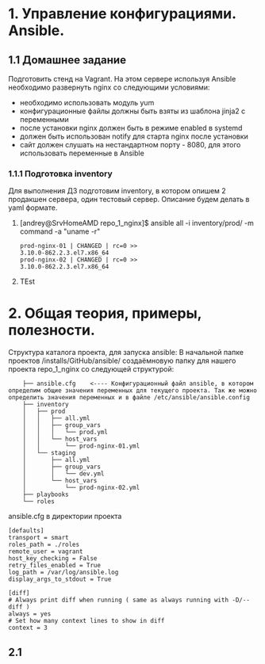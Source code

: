 
#         1. Управление конфигурациями. Ansible.
##      1.1 Домашнее задание
Подготовить стенд на Vagrant. На этом сервере используя Ansible необходимо развернуть nginx со следующими
условиями:
 - необходимо использовать модуль yum
 - конфигурационные файлы должны быть взяты из шаблона jinja2 с переменными
 - после установки nginx должен быть в режиме enabled в systemd
 - должен быть использован notify для старта nginx после установки
 - сайт должен слушать на нестандартном порту - 8080, для этого использовать переменные в Ansible



###      1.1.1 Подготовка inventory
Для выполнения ДЗ подготовим inventory, в котором опишем 2 продакшен сервера, один тестовый сервер. Описание будем делать в yaml формате.

 1. [andrey@SrvHomeAMD repo_1_nginx]$ ansible all -i inventory/prod/ -m command -a "uname -r"

        prod-nginx-01 | CHANGED | rc=0 >>
        3.10.0-862.2.3.el7.x86_64
        prod-nginx-02 | CHANGED | rc=0 >>
        3.10.0-862.2.3.el7.x86_64
 
 2. TEst     



#       2. Общая теория, примеры, полезности.

Структура каталога  проекта, для запуска ansible:
В начальной папке проектов /installs/GitHub/ansible/ создаёмновую папку для нашего проекта repo_1_nginx
со следующей структурой:

        ├── ansible.cfg    <---- Конфигурационный файл ansible, в котором определим общие значения переменных для текущего проекта. Так же можно определить значения переменных и в файле /etc/ansible/ansible.config
        ├── inventory
        │   ├── prod
        │   │   ├── all.yml
        │   │   ├── group_vars
        │   │   │   └── prod.yml
        │   │   └── host_vars
        │   │       └── prod-nginx-01.yml
        │   └── staging
        │       ├── all.yml
        │       ├── group_vars
        │       │   └── dev.yml
        │       └── host_vars
        │           └── prod-nginx-02.yml
        ├── playbooks
        └── roles

<detail>
             <summary>ansible.cfg в директории проекта</summary>

    [defaults]
    transport = smart
    roles_path = ./roles
    remote_user = vagrant
    host_key_checking = False
    retry_files_enabled = True
    log_path = /var/log/ansible.log
    display_args_to_stdout = True

    [diff]
    # Always print diff when running ( same as always running with -D/--diff )
    always = yes
    # Set how many context lines to show in diff
    context = 3
</detail>

##    2.1
